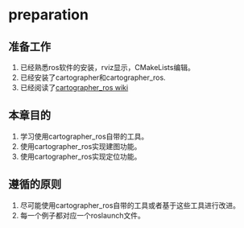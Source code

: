 # preparation

## 准备工作
1. 已经熟悉ros软件的安装，rviz显示，CMakeLists编辑。
2. 已经安装了cartographer和cartographer_ros.
3. 已经阅读了[cartographer_ros wiki](https://google-cartographer-ros.readthedocs.io/en/latest/)

## 本章目的
1. 学习使用cartographer_ros自带的工具。
2. 使用cartographer_ros实现建图功能。
3. 使用cartographer_ros实现定位功能。

## 遵循的原则
1. 尽可能使用cartographer_ros自带的工具或者基于这些工具进行改进。
2. 每一个例子都对应一个roslaunch文件。